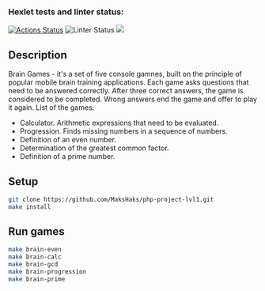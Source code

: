 ### Hexlet tests and linter status:
[![Actions Status](https://github.com/MaksHaks/php-project-lvl1/workflows/hexlet-check/badge.svg)](https://github.com/MaksHaks/php-project-lvl1/actions)
![Linter Status](https://github.com/MaksHaks/php-project-lvl1/actions/workflows/github-actions-demo.yml/badge.svg)
<a href="https://codeclimate.com/github/codeclimate/codeclimate/maintainability"><img src="https://api.codeclimate.com/v1/badges/a99a88d28ad37a79dbf6/maintainability" /></a>

## Description

Brain Games - it's a set of five console gamnes, built on the principle of popular mobile brain training applications. Each game asks questions that need to be answered correctly. After three correct answers, the game is considered to be completed. Wrong answers end the game and offer to play it again. List of the games:

- Calculator. Arithmetic expressions that need to be evaluated.
- Progression. Finds missing numbers in a sequence of numbers.
- Definition of an even number.
- Determination of the greatest common factor.
- Definition of a prime number.

## Setup

```sh
git clone https://github.com/MaksHaks/php-project-lvl1.git
make install
```

## Run games

```sh
make brain-even
make brain-calc
make brain-gcd
make brain-progression
make brain-prime
```
